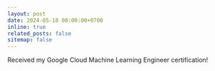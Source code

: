 ```yaml
---
layout: post
date: 2024-05-18 00:00:00+0700
inline: true
related_posts: false
sitemap: false
---
```


Received my Google Cloud Machine Learning Engineer certification!
